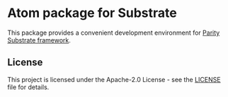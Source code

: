 # Atom package for Substrate

This package provides a convenient development environment for [Parity Substrate framework](https://github.com/paritytech/substrate).

## License

This project is licensed under the Apache-2.0 License - see the [LICENSE](LICENSE) file for details.
